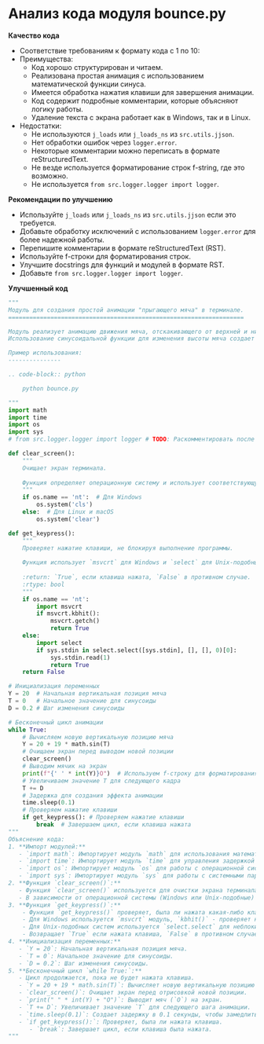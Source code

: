 # Анализ кода модуля bounce.py
 
 **Качество кода**
  
  - Соответствие требованиям к формату кода с 1 по 10:
   -  Преимущества:
        - Код хорошо структурирован и читаем.
        -  Реализована простая анимация с использованием математической функции синуса.
        -  Имеется обработка нажатия клавиши для завершения анимации.
        -  Код содержит подробные комментарии, которые объясняют логику работы.
        -  Удаление текста с экрана работает как в Windows, так и в Linux.
   -  Недостатки:
        -  Не используются `j_loads` или `j_loads_ns` из `src.utils.jjson`.
        -  Нет обработки ошибок через `logger.error`.
        -  Некоторые комментарии можно переписать в формате reStructuredText.
        -  Не везде используется форматирование строк f-string, где это возможно.
        -  Не используется `from src.logger.logger import logger`.
  
 **Рекомендации по улучшению**
 
 -  Используйте `j_loads` или `j_loads_ns` из `src.utils.jjson` если это требуется.
 -  Добавьте обработку исключений с использованием `logger.error` для более надежной работы.
 -  Перепишите комментарии в формате reStructuredText (RST).
 -  Используйте f-строки для форматирования строк.
 -  Улучшите docstrings для функций и модулей в формате RST.
 -  Добавьте `from src.logger.logger import logger`.
 
 **Улучшенный код**
 ```python
 """
 Модуль для создания простой анимации "прыгающего мяча" в терминале.
 ===================================================================
 
 Модуль реализует анимацию движения мяча, отскакивающего от верхней и нижней границ экрана.
 Использование синусоидальной функции для изменения высоты мяча создает эффект плавного движения.
 
 Пример использования:
 ---------------
 
 .. code-block:: python
 
     python bounce.py
 
 """
 import math
 import time
 import os
 import sys
 # from src.logger.logger import logger # TODO: Раскомментировать после добавления модуля
 
 def clear_screen():
     """
     Очищает экран терминала.
     
     Функция определяет операционную систему и использует соответствующую команду для очистки экрана.
     """
     if os.name == 'nt':  # Для Windows
         os.system('cls')
     else:  # Для Linux и macOS
         os.system('clear')
 
 def get_keypress():
     """
     Проверяет нажатие клавиши, не блокируя выполнение программы.
     
     Функция использует `msvcrt` для Windows и `select` для Unix-подобных систем для проверки нажатия клавиши.
     
     :return: `True`, если клавиша нажата, `False` в противном случае.
     :rtype: bool
     """
     if os.name == 'nt':
         import msvcrt
         if msvcrt.kbhit():
             msvcrt.getch()
             return True
     else:
         import select
         if sys.stdin in select.select([sys.stdin], [], [], 0)[0]:
             sys.stdin.read(1)
             return True
     return False
 
 # Инициализация переменных
 Y = 20  # Начальная вертикальная позиция мяча
 T = 0   # Начальное значение для синусоиды
 D = 0.2 # Шаг изменения синусоиды
 
 # Бесконечный цикл анимации
 while True:
     # Вычисляем новую вертикальную позицию мяча
     Y = 20 + 19 * math.sin(T)
     # Очищаем экран перед выводом новой позиции
     clear_screen()
     # Выводим мячик на экран
     print(f"{' ' * int(Y)}O")  # Используем f-строку для форматирования # TODO: можно добавить f строку
     # Увеличиваем значение T для следующего кадра
     T += D
     # Задержка для создания эффекта анимации
     time.sleep(0.1)
     # Проверяем нажатие клавиши
     if get_keypress(): # Проверяем нажатие клавиши
         break  # Завершаем цикл, если клавиша нажата
 """
 Объяснение кода:
 1. **Импорт модулей:**
    - `import math`: Импортирует модуль `math` для использования математической функции `sin`.
    - `import time`: Импортирует модуль `time` для управления задержкой в анимации.
    - `import os`: Импортирует модуль `os` для работы с операционной системой.
    - `import sys`: Импортирует модуль `sys` для работы с системными параметрами.
 2. **Функция `clear_screen()`:**
    - Функция `clear_screen()` используется для очистки экрана терминала.
    - В зависимости от операционной системы (Windows или Unix-подобные) вызывается соответствующая команда очистки экрана.
 3. **Функция `get_keypress()`:**
     - Функция `get_keypress()` проверяет, была ли нажата какая-либо клавиша.
     - Для Windows используется `msvcrt` модуль, `kbhit()` - проверяет нажатие, `getch()` - считывает символ.
     - Для Unix-подобных систем используется `select.select` для неблокирующего чтения символа из stdin.
     - Возвращает `True` если нажата клавиша, `False` в противном случае.
 4. **Инициализация переменных:**
    - `Y = 20`: Начальная вертикальная позиция мяча.
    - `T = 0`: Начальное значение для синусоиды.
    - `D = 0.2`: Шаг изменения синусоиды.
 5. **Бесконечный цикл `while True:`:**
    - Цикл продолжается, пока не будет нажата клавиша.
    - `Y = 20 + 19 * math.sin(T)`: Вычисляет новую вертикальную позицию мяча, используя синусоиду.
    - `clear_screen()`: Очищает экран перед отрисовкой новой позиции.
    - `print(" " * int(Y) + "O")`: Выводит мяч (`O`) на экран.
    - `T += D`: Увеличивает значение `T` для следующего шага анимации.
    - `time.sleep(0.1)`: Создает задержку в 0.1 секунды, чтобы замедлить анимацию.
    - `if get_keypress():`: Проверяет, была ли нажата клавиша.
       - `break`: Завершает цикл, если клавиша была нажата.
 """
 ```